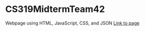 # CS319MidtermTeam42
Webpage using HTML, JavaScript, CSS, and JSON
[Link to page](https://jack-krause.github.io/CS319MidtermTeam42/)
